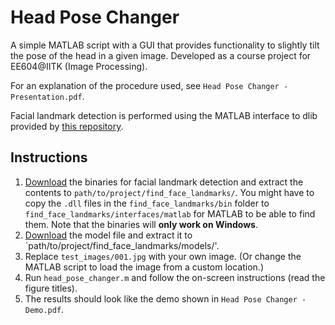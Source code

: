 # Head Pose Changer
A simple MATLAB script with a GUI that provides functionality to slightly tilt the pose of the head in a given image. Developed as a course project for EE604@IITK (Image Processing).

For an explanation of the procedure used, see `Head Pose Changer - Presentation.pdf`.

Facial landmark detection is performed using the MATLAB interface to dlib provided by [this repository](https://github.com/YuvalNirkin/find_face_landmarks/releases).

## Instructions
1. [Download](https://github.com/YuvalNirkin/find_face_landmarks/releases/download/1.2/find_face_landmarks-1.2-x64-vc14-release.zip) the binaries for facial landmark detection and extract the contents to `path/to/project/find_face_landmarks/`. You might have to copy the `.dll` files in the `find_face_landmarks/bin` folder to `find_face_landmarks/interfaces/matlab` for MATLAB to be able to find them. Note that the binaries will **only work on Windows**.
2. [Download](http://dlib.net/files/shape_predictor_68_face_landmarks.dat.bz2) the model file and extract it to `path/to/project/find_face_landmarks/models/'.
3. Replace `test_images/001.jpg` with your own image. (Or change the MATLAB script to load the image from a custom location.)
4. Run `head_pose_changer.m` and follow the on-screen instructions (read the figure titles).
5. The results should look like the demo shown in `Head Pose Changer - Demo.pdf`.
